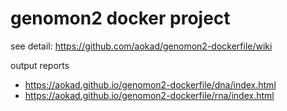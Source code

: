 # genomon2 docker project

see detail: https://github.com/aokad/genomon2-dockerfile/wiki

output reports

 - https://aokad.github.io/genomon2-dockerfile/dna/index.html
 - https://aokad.github.io/genomon2-dockerfile/rna/index.html
